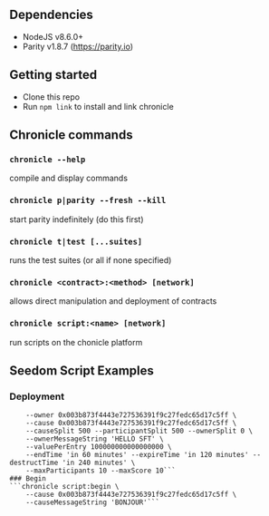 ## Dependencies
- NodeJS v8.6.0+
- Parity v1.8.7 (https://parity.io)

## Getting started
- Clone this repo
- Run `npm link` to install and link chronicle

## Chronicle commands
### `chronicle --help`
compile and display commands
### `chronicle p|parity --fresh --kill`
start parity indefinitely (do this first)
### `chronicle t|test [...suites]`
runs the test suites (or all if none specified)
### `chronicle <contract>:<method> [network]`
allows direct manipulation and deployment of contracts
### `chronicle script:<name> [network]`
run scripts on the chonicle platform

## Seedom Script Examples
### Deployment
```chronicle script:deploy \
    --owner 0x003b873f4443e727536391f9c27fedc65d17c5ff \
    --cause 0x003b873f4443e727536391f9c27fedc65d17c5ff \
    --causeSplit 500 --participantSplit 500 --ownerSplit 0 \
    --ownerMessageString 'HELLO SFT' \
    --valuePerEntry 100000000000000000 \
    --endTime 'in 60 minutes' --expireTime 'in 120 minutes' --destructTime 'in 240 minutes' \
    --maxParticipants 10 --maxScore 10```
### Begin
```chronicle script:begin \
    --cause 0x003b873f4443e727536391f9c27fedc65d17c5ff \
    --causeMessageString 'BONJOUR'```